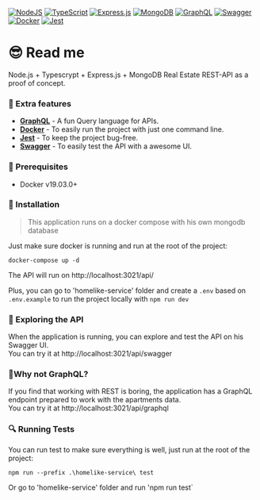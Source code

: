[![NodeJS](https://img.shields.io/badge/node.js-6DA55F?style=for-the-badge&logo=node.js&logoColor=white)](https://nodejs.dev/)
[![TypeScript](https://img.shields.io/badge/typescript-%23007ACC.svg?style=for-the-badge&logo=typescript&logoColor=white)](https://www.typescriptlang.org/)
[![Express.js](https://img.shields.io/badge/express.js-%23404d59.svg?style=for-the-badge&logo=express&logoColor=%2361DAFB)](https://expressjs.com/)
[![MongoDB](https://img.shields.io/badge/MongoDB-%234ea94b.svg?style=for-the-badge&logo=mongodb&logoColor=white)](https://www.mongodb.com/)
[![GraphQL](https://img.shields.io/badge/-GraphQL-E10098?style=for-the-badge&logo=graphql&logoColor=white)](https://graphql.org/)
[![Swagger](https://img.shields.io/badge/-Swagger-%23Clojure?style=for-the-badge&logo=swagger&logoColor=white)](https://swagger.io/)
[![Docker](https://img.shields.io/badge/docker-%230db7ed.svg?style=for-the-badge&logo=docker&logoColor=white)](https://docs.docker.com/get-started/overview/)
[![Jest](https://img.shields.io/badge/-jest-%23C21325?style=for-the-badge&logo=jest&logoColor=white)](https://jestjs.io/)

# 😎 Read me

Node.js + Typescrypt + Express.js + MongoDB Real Estate REST-API as a proof of concept.

### 🌟 Extra features

- **[GraphQL](https://graphql.org/)** - A fun Query language for APIs.
- **[Docker](https://docs.docker.com/get-started/overview/)** - To easily run the project with just one command line.
- **[Jest](https://jestjs.io/)** - To keep the project bug-free.
- **[Swagger](https://swagger.io/)** - To easily test the API with a awesome UI.

### 🎯 Prerequisites

- Docker v19.03.0+

### 🚀 Installation

> This application runs on a docker compose with his own mongodb database

Just make sure docker is running and run at the root of the project:

`docker-compose up -d`

The API will run on http://localhost:3021/api/

Plus, you can go to 'homelike-service' folder and create a `.env` based on `.env.example` to run  the project locally with `npm run dev`

### 📖 Exploring the API

When the application is running, you can explore and test the API on his Swagger UI.<br/>
You can try it at http://localhost:3021/api/swagger

### 🤔Why not GraphQL?

If you find that working with REST is boring, the application has a GraphQL endpoint prepared to work with the apartments data.<br/>
You can try it at http://localhost:3021/api/graphql

### 🔍 Running Tests

You can run test to make sure everything is well, just run at the root of the project:

`npm run --prefix .\homelike-service\ test`

Or go to 'homelike-service' folder and run 'npm run test`
